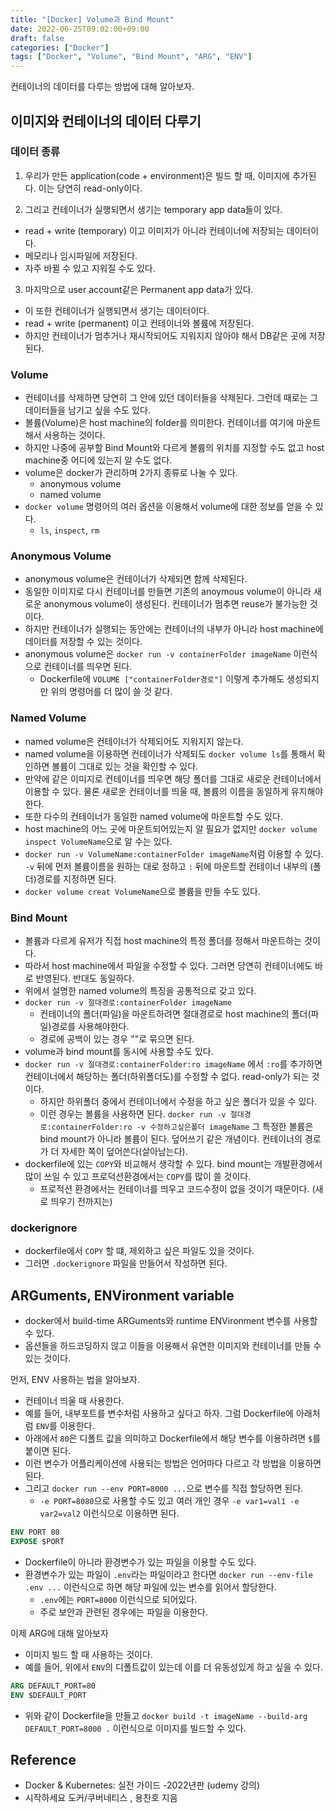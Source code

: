 ```yaml
---
title: "[Docker] Volume과 Bind Mount"
date: 2022-06-25T09:02:00+09:00
draft: false
categories: ["Docker"]
tags: ["Docker", "Volume", "Bind Mount", "ARG", "ENV"]
---
```


컨테이너의 데이터를 다루는 방법에 대해 알아보자.

<!--more-->

## 이미지와 컨테이너의 데이터 다루기

### 데이터 종류

1. 우리가 만든 application(code + environment)은 빌드 할 때, 이미지에 추가된다. 이는 당연히 read-only이다.

2. 그리고 컨테이너가 실행되면서 생기는 temporary app data들이 있다.

- read + write (temporary) 이고 이미지가 아니라 컨테이너에 저장되는 데이터이다.
- 메모리나 임시파일에 저장된다.
- 자주 바뀔 수 있고 지워질 수도 있다.

3. 마지막으로 user account같은 Permanent app data가 있다.

- 이 또한 컨테이너가 실행되면서 생기는 데이터이다.
- read + write (permanent) 이고 컨테이너와 볼륨에 저장된다.
- 하지만 컨테이너가 멈추거나 재시작되어도 지워지지 않아야 해서 DB같은 곳에 저장된다.

### Volume

- 컨테이너를 삭제하면 당연히 그 안에 있던 데이터들을 삭제된다. 그런데 때로는 그 데이터들을 남기고 싶을 수도 있다.
- 볼륨(Volume)은 host machine의 folder를 의미한다. 컨테이너를 여기에 마운트해서 사용하는 것이다.
- 하지만 나중에 공부할 Bind Mount와 다르게 볼륨의 위치를 지정할 수도 없고 host machine중 어디에 있는지 알 수도 없다.
- volume은 docker가 관리하며 2가지 종류로 나눌 수 있다.
  - anonymous volume
  - named volume
- `docker volume` 명령어의 여러 옵션을 이용해서 volume에 대한 정보를 얻을 수 있다.
  - `ls`, `inspect`, `rm`

### Anonymous Volume

- anonymous volume은 컨테이너가 삭제되면 함께 삭제된다.
- 동일한 이미지로 다시 컨테이너를 만들면 기존의 anoymous volume이 아니라 새로운 anonymous volume이 생성된다. 컨테이너가 멈추면 reuse가 불가능한 것이다.
- 하지만 컨테이너가 실행되는 동안에는 컨테이너의 내부가 아니라 host machine에 데이터를 저장할 수 있는 것이다.
- anonymous volume은 `docker run -v containerFolder imageName` 이런식으로 컨테이너를 띄우면 된다.
  - Dockerfile에 `VOLUME ["containerFolder경로"]` 이렇게 추가해도 생성되지만 위의 명령어를 더 많이 쓸 것 같다.

### Named Volume

- named volume은 컨테이너가 삭제되어도 지워지지 않는다.
- named volume을 이용하면 컨테이너가 삭제되도 `docker volume ls`를 통해서 확인하면 볼륨이 그대로 있는 것을 확인할 수 있다.
- 만약에 같은 이미지로 컨테이너를 띄우면 해당 폴더를 그대로 새로운 컨테이너에서 이용할 수 있다. 물론 새로운 컨테이너를 띄울 때, 볼륨의 이름을 동일하게 유지해야한다.
- 또한 다수의 컨테이너가 동일한 named volume에 마운트할 수도 있다.
- host machine의 어느 곳에 마운트되어있는지 알 필요가 없지만 `docker volume inspect VolumeName`으로 알 수는 있다.
- `docker run -v VolumeName:containerFolder imageName`처럼 이용할 수 있다. `-v` 뒤에 먼저 볼륨이름을 원하는 대로 정하고 `:` 뒤에 마운트할 컨테이너 내부의 (폴더)경로를 지정하면 된다.
- `docker volume creat VolumeName`으로 볼륨을 만들 수도 있다.

### Bind Mount

- 볼륨과 다르게 유저가 직접 host machine의 특정 폴더를 정해서 마운트하는 것이다.
- 따라서 host machine에서 파일을 수정할 수 있다. 그러면 당연히 컨테이너에도 바로 반영된다. 반대도 동일하다.
- 위에서 설명한 named volume의 특징을 공통적으로 갖고 있다.
- `docker run -v 절대경로:containerFolder imageName`
  - 컨테이너의 폴더(파일)을 마운트하려면 절대경로로 host machine의 폴더(파일)경로를 사용해야한다.
  - 경로에 공백이 있는 경우 ""로 묶으면 된다.
- volume과 bind mount를 동시에 사용할 수도 있다.
- `docker run -v 절대경로:containerFolder:ro imageName` 에서 `:ro`를 추가하면 컨테이너에서 해당하는 폴더(하위폴더도)를 수정할 수 없다. read-only가 되는 것이다.
  - 하지만 하위폴더 중에서 컨테이너에서 수정을 하고 싶은 폴더가 있을 수 있다.
  - 이런 경우는 볼륨을 사용하면 된다. `docker run -v 절대경로:containerFolder:ro -v 수정하고싶은폴더 imageName` 그 특정한 볼륨은 bind mount가 아니라 볼륨이 된다. 덮어쓰기 같은 개념이다. 컨테이너의 경로가 더 자세한 쪽이 덮어쓴다(살아남는다).
- dockerfile에 있는 `COPY`와 비교해서 생각할 수 있다. bind mount는 개발환경에서 많이 쓰일 수 있고 프로덕션환경에서는 `COPY`를 많이 쓸 것이다.
  - 프로적션 환경에서는 컨테이너를 띄우고 코드수정이 없을 것이기 때문이다. (새로 띄우기 전까지는)

### dockerignore

- dockerfile에서 `COPY` 할 떄, 제외하고 싶은 파일도 있을 것이다.
- 그러면 `.dockerignore` 파일을 만들어서 작성하면 된다.

## ARGuments, ENVironment variable

- docker에서 build-time ARGuments와 runtime ENVironment 변수를 사용할 수 있다.
- 옵션들을 하드코딩하지 않고 이들을 이용해서 유연한 이미지와 컨테이너를 만들 수 있는 것이다.

먼저, ENV 사용하는 법을 알아보자.

- 컨테이너 띄울 때 사용한다.
- 예를 들어, 내부포트를 변수처럼 사용하고 싶다고 하자. 그럼 Dockerfile에 아래처럼 `ENV`를 이용한다.
- 아래에서 `80`은 디폴트 값을 의미하고 Dockerfile에서 해당 변수를 이용하려면 `$`를 붙이면 된다.
- 이런 변수가 어플리케이션에 사용되는 방법은 언어마다 다르고 각 방법을 이용하면 된다.
- 그리고 `docker run --env PORT=8000 ...`으로 변수를 직접 할당하면 된다.
  - `-e PORT=8080`으로 사용할 수도 있고 여러 개인 경우 `-e var1=val1 -e var2=val2` 이런식으로 이용하면 된다.

```dockerfile
ENV PORT 80
EXPOSE $PORT
```

- Dockerfile이 아니라 환경변수가 있는 파일을 이용할 수도 있다.
- 환경변수가 있는 파일이 `.env`라는 파일이라고 한다면 `docker run --env-file .env ...` 이런식으로 하면 해당 파일에 있는 변수를 읽어서 할당한다.
  - `.env`에는 `PORT=8000` 이런식으로 되어있다.
  - 주로 보안과 관련된 경우에는 파일을 이용한다.

이제 ARG에 대해 알아보자

- 이미지 빌드 할 때 사용하는 것이다.
- 예를 들어, 위에서 `ENV`의 디폴트값이 있는데 이를 더 유동성있게 하고 싶을 수 있다.

```dockerfile
ARG DEFAULT_PORT=80
ENV $DEFAULT_PORT
```

- 위와 같이 Dockerfile을 만들고 `docker build -t imageName --build-arg DEFAULT_PORT=8000 .` 이런식으로 이미지를 빌드할 수 있다.

## Reference

- Docker & Kubernetes: 실전 가이드 -2022년판 (udemy 강의)
- 시작하세요 도커/쿠버네티스 , 용찬호 지음
